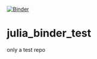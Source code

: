 [![Binder](https://mybinder.org/badge_logo.svg)](https://mybinder.org/v2/gh/ccaballeroh/julia_binder_test/main)

# julia_binder_test
only a test repo

